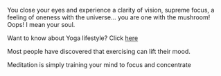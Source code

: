 You close your eyes and experience a clarity of vision, supreme focus,
a feeling of oneness with the universe... you are one with the mushroom!
Oops! I mean your soul.

Want to know about Yoga lifestyle? Click [here](../lifestyle/yoga_lifestyle.md)

Most people have discovered that exercising can lift their mood.

Meditation is simply training your mind to focus and concentrate
